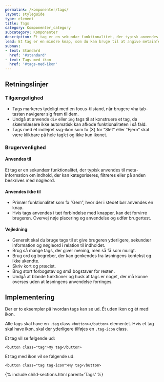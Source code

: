 ```yaml
---
permalink: /komponenter/tags/
layout: styleguide
type: element
title: Tags
category: Komponenter_category
subcategory: Komponenter
description: Et tag er en sekundær funktionalitet, der typisk anvendes til meta-information om indhold, der kan kategoriseres, filtreres eller på anden beskrives med nøgleord.
lead: Et tag er en mindre knap, som du kan bruge til at angive metainformation om indhold, der kan kategoriseres, filtreres eller på anden beskrives med nøgleord. Tags forekommer med og uden ikon.
subnav:
- text: Standard
  href: '#standard'
- text: Tags med ikon
  href: '#tags-med-ikon'
---
```

<h2 class="h3">Retningslinjer</h2>
<section>
  <h3 class="h4">Tilgængelighed</h3>
  <ul>
      <li>Tags markeres tydeligt med en focus-tilstand, når brugere vha tab-tasten navigerer sig frem til dem.</li>
      <li>Undgå at anvende <code>div</code> eller <code>img</code> tags til at konstruere et tag, da skærmlæsere ikke automatisk kan afkode funktionaliteten i så fald.</li>
      <li>Tags med et indlejret svg-ikon som fx (X) for ”Slet” eller ”Fjern” skal være klikbare på hele tag’et og ikke kun ikonet.</li>
  </ul>               
</section>
<section>
  <h3 class="h4">Brugervenlighed</h3>
  <h4 class="h5">Anvendes til</h4>
  <p>Et tag er en sekundær funktionalitet, der typisk anvendes til meta-information om indhold, der kan kategoriseres, filtreres eller på anden beskrives med nøgleord.</p>
  <h4 class="h5">Anvendes ikke til</h4>
  <ul>
      <li>Primær funktionalitet som fx ”Gem”, hvor der i stedet bør anvendes en knap.</li>
      <li>Hvis tags anvendes i tæt forbindelse med knapper, kan det forvirre brugeren. Overvej nøje placering og anvendelse og udfør brugertest.</li>
  </ul>
  <h4 class="h5">Vejledning</h4>
  <ul>
      <li>Generelt skal du bruge tags til at give brugeren yderligere, sekundær information og nøgleord i relation til  indholdet. </li>
      <li>Brug så mange tags, der giver mening, men så få som muligt.</li>
      <li>Brug ord og begreber, der kan genkendes fra løsningens kontekst og ikke ukendte. </li>
      <li>Skriv kort og præcist.</li>
      <li>Brug stort forbogstav og små bogstaver for resten.</li>
      <li>Undgå at blande funktioner og husk at tags er noget, der må kunne overses uden at løsningens anvendelse forringes. </li>
  </ul>
</section>
<section>
    <h2 class="h3">Implementering</h2>
    <p>Der er to eksempler på hvordan tags kan se ud. Ét uden ikon og ét med ikon.</p>
    <p>Alle tags skal have en <code>.tag</code> class <code>&lt;button&gt;&lt;/button&gt;</code> elementet. Hvis et tag skal have ikon, skal der yderligere tilføjes en <code>.tag-icon</code> class.</p>
    <p>Et tag vil se følgende ud:</p>
    <p><code>&lt;button class="tag"&gt;My tag&lt;/button&gt;</code></p>
    <p>Et tag med ikon vil se følgende ud:</p>
    <p><code>&lt;button class="tag tag-icon"&gt;My tag&lt;/button&gt;</code></p>
    
</section>

{% include child-sections.html parent='Tags' %}
